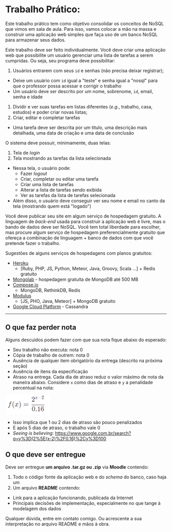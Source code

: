 # Trabalho Prático:

Este trabalho prático tem como objetivo consolidar os conceitos de NoSQL
que vimos em sala de aula. Para isso, vamos colocar a mão na massa e construir
uma aplicação web simples que faça uso de um banco NoSQL para armazenar seus
dados.

Este trabalho deve ser feito individualmente. Você deve criar uma aplicação web
que possibilite um usuário gerenciar uma lista de tarefas a serem cumpridas.
Ou seja, seu programa deve possibilitar:

1. Usuários entrarem com seus `id` e senhas (não precisa deixar registrar);
  - Deixe um usuário com `id` igual a "teste" e senha igual a "nosql" para que
    o professor possa acessar e corrigir o trabalho
  - Um usuário deve ser descrito por um nome, sobrenome, `id`, email, senha e
    idade
1. Dividir e ver suas tarefas em listas diferentes (_e.g._, trabalho,
  casa, estudos) e poder criar novas listas;
1. Criar, editar e completar tarefas
  - Uma tarefa deve ser descrita por um título, uma descrição mais detalhada,
    uma data de criação e uma data de conclusão

O sistema deve possuir, minimamente, duas telas:

1. Tela de _login_
2. Tela mostrando as tarefas da lista selecionada
  - Nessa tela, o usuário pode:
    - Fazer _logout_
    - Criar, completar ou editar uma tarefa
    - Criar uma lista de tarefas
    - Alterar a lista de tarefas sendo exibida
    - Ver as tarefas da lista de tarefas selecionada
  - Além disso, o usuário deve conseguir ver seu nome e email no canto da tela
    (mostrando quem está "logado")

Você deve publicar seu site em algum serviço de hospedagem gratuito. A
linguagem de _back-end_ usada para construir a aplicação web é livre, mas o
bando de dados deve ser NoSQL. Você tem total liberdade para escolher, mas
procure algum serviço de hospedagem preferencialmente gratuito que ofereça a
combinação de linguagem + banco de dados com que você pretende fazer o trabalho.

Sugestões de alguns serviços de hospedagens com planos gratuitos:

- [Heroku][01394f6e]
  - [Ruby, PHP, JS, Python, Meteor, Java, Groovy, Scala ...] + Redis gratuito
- [Mongolab][02028313] - hospedagem gratuita de MongoDB até 500 MB
- [Compose.io][6d6d0220]
    - MongoDB, RethinkDB, Redis
- [Modulus][e16e100e]
  - [JS, PHO, Java, Meteor] + MongoDB gratuito
- [Google Cloud Platform][1c1fa3c7] - Cassandra


[01394f6e]: http://heroku.com "Site do serviço de hospedagem Heroku"
[02028313]: https://mongolab.com/ "Site do serviço de bancos de dados Mongolab"
[e16e100e]: https://modulus.io/ "Site do serviço de hospedagem de aplicações e MongoDB Modulus"
[6d6d0220]: https://www.compose.io/ "Site do serviço de bancos Compose.io"
[1c1fa3c7]: https://console.developers.google.com "Site do serviço de hospedagem da Google"


---
## O que faz perder nota

Alguns descuidos podem fazer com que sua nota fique abaixo do esperado:
- Seu trabalho não executa: nota 0
- Cópia de trabalho de outrem: nota 0
- Ausência de qualquer item obrigatório da entrega (descrito na próxima seção)
- Ausência de itens da especificação
- Atraso na entrega. Cada dia de atraso reduz o valor máximo de nota da
 maneira abaixo. Considere `x` como dias de atraso e `y` a penalidade
 percentual na nota:

 ![Fórmula de penalidade por atraso](../../images/penalidade-por-atraso.png)
 - Isso implica que 1 ou 2 dias de atraso são pouco penalizados
 - E após 5 dias de atraso, o trabalho vale 0
 - _Seeing is believing_: https://www.google.com.br/search?q=y%3D(2%5E(x-2)%2F0.16)%2Cy%3D100

## O que deve ser **entregue**

Deve ser entregue **um arquivo .tar.gz ou .zip** via **Moodle** contendo:

1. Todo o código fonte da aplicação web e do _schema_ do banco, caso haja um
1. Um arquivo **README** contendo:
  - Link para a aplicação funcionando, publicada da Internet
  - Principais decisões de implementação, especialmente no que tange à
     modelagem dos dados

Qualquer dúvida, entre em contato comigo. Ou acrescente a sua interpretação no
arquivo README e mãos à obra.
